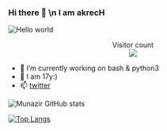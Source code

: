 ### Hi there 👋 \n I am akrecH

<img src="https://github.com/akr3ch/akr3ch/blob/main/noob.png" alt="Hello world">

<p align="center"> 
  Visitor count<br>
  <img src="https://profile-counter.glitch.me/akr3ch/count.svg" />
</p>


<!-- **akr3ch/akr3ch** is a ✨ _special_ ✨ repository because its `README.md` (this file) appears on your GitHub profile.

Here are some ideas to get you started: -->

- 🔭 I’m currently working on bash & python3
- 🌱 I am 17y:)
- 📫 [twitter](https://twitter.com/a_k_r_e_c_H)
<!-- - 😄 Pronouns: ... -->
<!-- - ⚡ Fun fact:  -->

![Munazir GitHub stats](https://github-readme-stats.vercel.app/api?username=akr3ch&show_icons=true&theme=radical)

[![Top Langs](https://github-readme-stats.vercel.app/api/top-langs/?username=akr3ch&layout=compact)](https://github.com/akr3ch/github-readme-stats)
